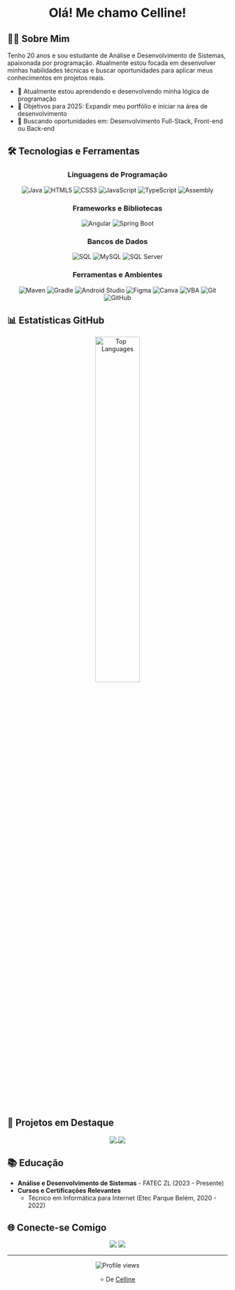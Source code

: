 <div align="center">
  <h1>
    Olá! Me chamo Celline!
  </h1>
</div>

## 👩‍💻 Sobre Mim

Tenho 20 anos e sou estudante de Análise e Desenvolvimento de Sistemas, apaixonada por programação. Atualmente estou focada em desenvolver minhas habilidades técnicas e buscar oportunidades para aplicar meus conhecimentos em projetos reais.

- 🌱 Atualmente estou aprendendo e desenvolvendo minha lógica de programação
- 🎯 Objetivos para 2025: Expandir meu portfólio e iniciar na área de desenvolvimento
- 💼 Buscando oportunidades em: Desenvolvimento Full-Stack, Front-end ou Back-end

## 🛠️ Tecnologias e Ferramentas

<div align="center">
  
### Linguagens de Programação

![Java](https://img.shields.io/badge/Java-ED8B00?style=for-the-badge&logo=openjdk&logoColor=white)
![HTML5](https://img.shields.io/badge/HTML5-E34F26?style=for-the-badge&logo=html5&logoColor=white)
![CSS3](https://img.shields.io/badge/CSS3-1572B6?style=for-the-badge&logo=css3&logoColor=white)
![JavaScript](https://img.shields.io/badge/JavaScript-F7DF1E?style=for-the-badge&logo=javascript&logoColor=black)
![TypeScript](https://img.shields.io/badge/TypeScript-3178C6?style=for-the-badge&logo=typescript&logoColor=white)
![Assembly](https://img.shields.io/badge/Assembly-654FF0?style=for-the-badge&logo=assemblyscript&logoColor=white)
  
### Frameworks e Bibliotecas

![Angular](https://img.shields.io/badge/Angular-DD0031?style=for-the-badge&logo=angular&logoColor=white)
![Spring Boot](https://img.shields.io/badge/Spring_Boot-6DB33F?style=for-the-badge&logo=spring-boot&logoColor=white)

### Bancos de Dados

![SQL](https://img.shields.io/badge/SQL-4479A1?style=for-the-badge&logo=sql&logoColor=white)
![MySQL](https://img.shields.io/badge/MySQL-4479A1?style=for-the-badge&logo=mysql&logoColor=white)
![SQL Server](https://img.shields.io/badge/Microsoft%20SQL%20Server-CC2927?style=for-the-badge&logo=microsoft%20sql%20server&logoColor=white)
  
### Ferramentas e Ambientes
  
![Maven](https://img.shields.io/badge/Maven-C71A36?style=for-the-badge&logo=apache-maven&logoColor=white)
![Gradle](https://img.shields.io/badge/Gradle-02303A?style=for-the-badge&logo=gradle&logoColor=white)
![Android Studio](https://img.shields.io/badge/Android_Studio-3DDC84?style=for-the-badge&logo=android-studio&logoColor=white)
![Figma](https://img.shields.io/badge/Figma-F24E1E?style=for-the-badge&logo=figma&logoColor=white)
![Canva](https://img.shields.io/badge/Canva-%2300C4CC.svg?style=for-the-badge&logo=Canva&logoColor=white)
![VBA](https://img.shields.io/badge/VBA-217346?style=for-the-badge&logo=microsoft-excel&logoColor=white)
![Git](https://img.shields.io/badge/Git-F05032?style=for-the-badge&logo=git&logoColor=white)
![GitHub](https://img.shields.io/badge/GitHub-181717?style=for-the-badge&logo=github&logoColor=white)

</div>

## 📊 Estatísticas GitHub


<div align="center">
  <a href="https://github.com/cellineb">
    <img width="45%" src="https://github-readme-stats.vercel.app/api/top-langs/?username=cellineb&layout=compact&theme=radical" alt="Top Languages" />
  </a>
</div>

## 🚀 Projetos em Destaque

<div align="center">
  <a href="https://github.com/cellineb/dio-decola-tech-2025">
    <img align="center" src="https://github-readme-stats.vercel.app/api/pin/?username=cellineb&repo=dio-decola-tech-2025&theme=radical" />
  </a>
  <a href="https://github.com/cellineb/agenda-POO">
    <img align="center" src="https://github-readme-stats.vercel.app/api/pin/?username=cellineb&repo=agenda-POO&theme=radical" />
  </a>
</div>

## 📚 Educação

- **Análise e Desenvolvimento de Sistemas** - FATEC ZL (2023 - Presente)
- **Cursos e Certificações Relevantes**
  - Técnico em Informática para Internet (Etec Parque Belém, 2020 - 2022)

## 🌐 Conecte-se Comigo

<div align="center"
    <a href="https://www.linkedin.com/in/cellinebitencourt/" target="blank"><img src="https://custom-icon-badges.demolab.com/badge/-LinkedIn-808080?style=for-the-badge&logo=linkedin&logoColor=white"></a>
  <a href="mailto:cellinebitencourt@gmail.com" target="blank"><img src="https://custom-icon-badges.demolab.com/badge/cellinebitencourt@gmail.com-808080?style=for-the-badge&logo=mention&logoColor=white"></a>
</div>

---

<div align="center">
  <img src="https://komarev.com/ghpvc/?username=cellineb&color=blueviolet&style=flat-square&label=Visualizações+do+Perfil" alt="Profile views" />
  
  <p>⭐️ De <a href="https://github.com/cellineb">Celline</a></p>
</div>
